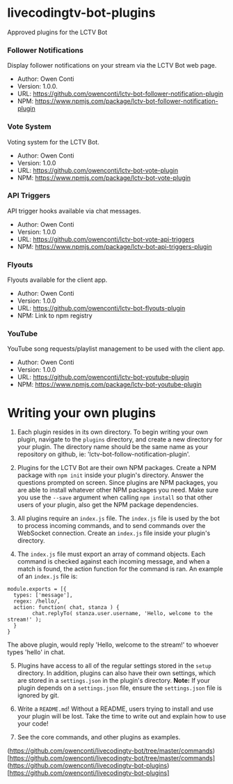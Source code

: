 # livecodingtv-bot-plugins
Approved plugins for the LCTV Bot

### Follower Notifications

Display follower notifications on your stream via the LCTV Bot web page.

* Author: Owen Conti 
* Version: 1.0.0.
* URL: https://github.com/owenconti/lctv-bot-follower-notification-plugin
* NPM: https://www.npmjs.com/package/lctv-bot-follower-notification-plugin

### Vote System

Voting system for the LCTV Bot.

* Author: Owen Conti
* Version: 1.0.0
* URL: https://github.com/owenconti/lctv-bot-vote-plugin
* NPM: https://www.npmjs.com/package/lctv-bot-vote-plugin

### API Triggers

API trigger hooks available via chat messages.

* Author: Owen Conti
* Version: 1.0.0
* URL: https://github.com/owenconti/lctv-bot-vote-api-triggers
* NPM: https://www.npmjs.com/package/lctv-bot-api-triggers-plugin

### Flyouts

Flyouts available for the client app.

* Author: Owen Conti
* Version: 1.0.0
* URL: https://github.com/owenconti/lctv-bot-flyouts-plugin
* NPM: Link to npm registry

### YouTube

YouTube song requests/playlist management to be used with the client app.

* Author: Owen Conti
* Version: 1.0.0
* URL: https://github.com/owenconti/lctv-bot-youtube-plugin
* NPM: https://www.npmjs.com/package/lctv-bot-youtube-plugin


# Writing your own plugins

1. Each plugin resides in its own directory. To begin writing your own plugin, navigate to the `plugins` directory, and create a new directory for your plugin. The directory name should be the same name as your repository on github, ie: 'lctv-bot-follow-notification-plugin'.

2. Plugins for the LCTV Bot are their own NPM packages. Create a NPM package with `npm init` inside your plugin's directory. Answer the questions prompted on screen. Since plugins are NPM packages, you are able to install whatever other NPM packages you need. Make sure you use the `--save` argument when calling `npm install` so that other users of your plugin, also get the NPM package dependencies.

3. All plugins require an `index.js` file. The `index.js` file is used by the bot to process incoming commands, and to send commands over the WebSocket connection. Create an `index.js` file inside your plugin's directory.

4. The `index.js` file must export an array of command objects. Each command is checked against each incoming message, and when a match is found, the action function for the command is ran. An example of an `index.js` file is:

```
module.exports = [{
  types: ['message'],
  regex: /hello/,
  action: function( chat, stanza ) {
		chat.replyTo( stanza.user.username, 'Hello, welcome to the stream!' );
  }
}
```

The above plugin, would reply 'Hello, welcome to the stream!' to whoever types 'hello' in chat.

5. Plugins have access to all of the regular settings stored in the `setup` directory. In addition, plugins can also have their own settings, which are stored in a `settings.json` in the plugin's directory. **Note:** If your plugin depends on a `settings.json` file, ensure the `settings.json` file is ignored by git.

6. Write a `README.md`! Without a README, users trying to install and use your plugin will be lost. Take the time to write out and explain how to use your code!

7. See the core commands, and other plugins as examples. 

(https://github.com/owenconti/livecodingtv-bot/tree/master/commands)[https://github.com/owenconti/livecodingtv-bot/tree/master/commands]
(https://github.com/owenconti/livecodingtv-bot-plugins)[https://github.com/owenconti/livecodingtv-bot-plugins]
